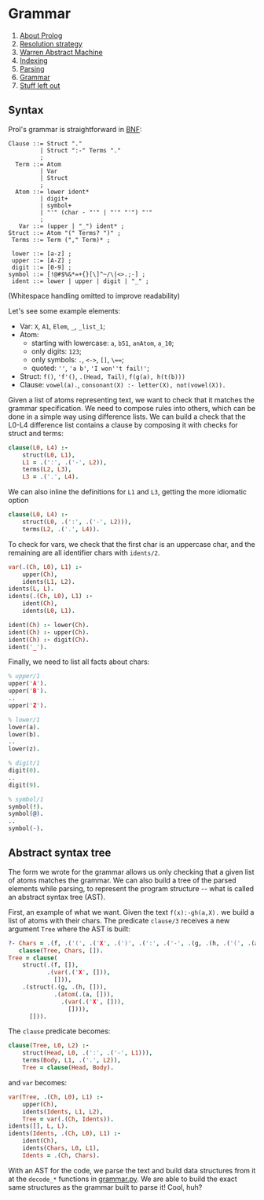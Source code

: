 # Grammar

1. [About Prolog](about-prolog.md)
1. [Resolution strategy](resolution.md)
1. [Warren Abstract Machine](wam.md)
1. [Indexing](indices.md)
1. [Parsing](parsing.md)
1. [Grammar](grammar.md)
1. [Stuff left out](references.md)

## Syntax

Prol's grammar is straightforward in [BNF](https://en.wikipedia.org/wiki/Backus%E2%80%93Naur_form):

```ebnf
Clause ::= Struct "."
         | Struct ":-" Terms "."
         ;
  Term ::= Atom
         | Var
         | Struct
         ;
  Atom ::= lower ident*
         | digit+
         | symbol+
         | "'" (char - "'" | "'" "'") "'"
         ;
   Var ::= (upper | "_") ident* ;
Struct ::= Atom "(" Terms? ")" ;
 Terms ::= Term ("," Term)* ;

 lower ::= [a-z] ;
 upper ::= [A-Z] ;
 digit ::= [0-9] ;
symbol ::= [!@#$%&*=+{}[\]^~/\|<>.;-] ;
 ident ::= lower | upper | digit | "_" ;
``` 

(Whitespace handling omitted to improve readability)

Let's see some example elements:

- Var: `X`, `A1`, `Elem`, `_`, `_list_1`;
- Atom:
  - starting with lowercase: `a`, `b51`, `anAtom`, `a_10`;
  - only digits: `123`;
  - only symbols: `.`, `<->`, `[]`, `\==`;
  - quoted: `''`, `'a b'`, `'I won''t fail!'`;
- Struct: `f()`, `'f'()`, `.(Head, Tail)`, `f(g(a), h(t(b)))`
- Clause: `vowel(a).`, `consonant(X) :- letter(X), not(vowel(X)).`

Given a list of atoms representing text, we want to check that it matches
the grammar specification.
We need to compose rules into others, which can be done in a simple way using difference lists.
We can build a check that the L0-L4 difference list contains a clause by
composing it with checks for struct and terms:

```prolog
clause(L0, L4) :-
    struct(L0, L1),
    L1 = .(':', .('-', L2)),
    terms(L2, L3),
    L3 = .('.', L4).
```

We can also inline the definitions for `L1` and `L3`, getting the more
idiomatic option

```prolog
clause(L0, L4) :-
    struct(L0, .(':', .('-', L2))),
    terms(L2, .('.', L4)).
```

To check for vars, we check that the first char is an uppercase char,
and the remaining are all identifier chars with `idents/2`. 


```prolog
var(.(Ch, L0), L1) :-
    upper(Ch),
    idents(L1, L2).
idents(L, L).
idents(.(Ch, L0), L1) :-
    ident(Ch),
    idents(L0, L1).

ident(Ch) :- lower(Ch).
ident(Ch) :- upper(Ch).
ident(Ch) :- digit(Ch).
ident('_').
```

Finally, we need to list all facts about chars:

```prolog
% upper/1
upper('A').
upper('B').
..
upper('Z').

% lower/1
lower(a).
lower(b).
..
lower(z).

% digit/1
digit(0).
..
digit(9).

% symbol/1
symbol(!).
symbol(@).
..
symbol(-).
```

## Abstract syntax tree

The form we wrote for the grammar allows us only checking that a 
given list of atoms matches the grammar.
We can also build a tree of the parsed elements while parsing,
to represent the program structure -- what is called an abstract
syntax tree (AST).

First, an example of what we want. Given the text `f(x):-gh(a,X).` we
build a list of atoms with their chars.
The predicate `clause/3` receives a new argument `Tree` where the AST is built:

```prolog
?- Chars = .(f, .('(', .('X', .(')', .(':', .('-', .(g, .(h, .('(', .(a, .(',', .('X', .(')', .('.', [])))))))))))))),
   clause(Tree, Chars, []).
Tree = clause(
    struct(.(f, []),
           .(var(.('X', [])),
             [])),
    .(struct(.(g, .(h, [])),
             .(atom(.(a, [])),
               .(var(.('X', [])),
                 []))),
      [])).
```

The `clause` predicate becomes:

```prolog
clause(Tree, L0, L2) :-
    struct(Head, L0, .(':', .('-', L1))),
    terms(Body, L1, .('.', L2)),
    Tree = clause(Head, Body).
```

and `var` becomes:

```prolog
var(Tree, .(Ch, L0), L1) :-
    upper(Ch),
    idents(Idents, L1, L2),
    Tree = var(.(Ch, Idents)).
idents([], L, L).
idents(Idents, .(Ch, L0), L1) :-
    ident(Ch),
    idents(Chars, L0, L1),
    Idents = .(Ch, Chars).
```

With an AST for the code, we parse the text and build data structures from it at the `decode_*`
functions in [grammar.py](/grammar.py).
We are able to build the exact same structures as the grammar built to parse it! Cool, huh?

